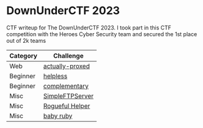 # DownUnderCTF 2023
CTF writeup for The DownUnderCTF 2023. I took part in this CTF competition with the Heroes Cyber Security team and secured the 1st place out of 2k teams

| Category | Challenge |
| --- | --- |
| Web | [actually-proxed](/2023/DownUnderCTF%202023/actually-proxed/)
| Beginner | [helpless](/2023/DownUnderCTF%202023/helpless/)
| Beginner | [complementary](/2023/DownUnderCTF%202023/complementary/)
| Misc | [SimpleFTPServer](/2023/DownUnderCTF%202023/SimpleFTPServer/)
| Misc | [Rogueful Helper](/2023/DownUnderCTF%202023/Rogueful%20Helper/)
| Misc | [baby ruby](/2023/DownUnderCTF%202023/baby%20ruby/)